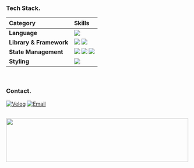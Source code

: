 ### Tech Stack.

| Category | Skills |
| :-------------------- | :------------------------------------------------------------------------------------------------------------------------------------------------------------------------------------------------------------------------------------------------------------------------------------------------------------------------------------------------------------------- |
| **Language** | <img src="https://img.shields.io/badge/TypeScript-3178C6?style=flat&logo=typescript&logoColor=white"/> |
| **Library & Framework** | <img src="https://img.shields.io/badge/React-61DAFB?style=flat&logo=react&logoColor=black"/> <img src="https://img.shields.io/badge/Next.js-000000?style=flat&logo=nextdotjs&logoColor=white"/> |
| **State Management** | <img src="https://img.shields.io/badge/Recoil-3578E5?style=flat&logo=recoil&logoColor=white"/> <img src="https://img.shields.io/badge/Zustand-000000?style=flat&logo=data:image/svg+xml;base64,PHN2ZyBmaWxsPSJ3aGl0ZSIgcm9sZT0iaW1nIiB2aWV3Qm94PSIwIDAgMzAgMzAiIHhtbG5zPSJodHRwOi8vd3d3LnczLm9yZy8yMDAwL3N2ZyI+PHRpdGxlPnppb25fYmVhcnM8L3RpdGxlPjxwYXRoIGQ9Ik0xNSAxQzcuMjgxIDEgMSA3LjI4MSAxIDE1czYuMjgxIDE0IDE0IDE0IDE0LTYuMjgxIDE0LTE0UzIyLjcxOSAxaDE1eiIvPjwvc3ZnPg==&logoColor=white"/> <img src="https://img.shields.io/badge/TanStack%20Query-FF4154?style=flat&logo=data:image/svg+xml;base64,PHN2ZyBmaWxsPSJub25lIiBoZWlnaHQ9IjM1IiB2aWV3Qm94PSIwIDAgMzUgMzUiIHdpZHRoPSIzNSIgeG1sbnM9Imh0dHA6Ly93d3cudzMub3JnLzIwMDAvc3ZnIj48Y2lyY2xlIGN4PSIxNy41IiBjeT0iMTcuNSIgcj0iMTcuNSIgZmlsbD0iI0ZGNDE1NCIvPjxwYXRoIGZpbGw9IiNmZmYiIGQ9Ik0xNiA5aDJsMiA4aC00eiIvPjxwYXRoIGZpbGw9IiNmZmYiIGQ9Ik0xNiAyMWgydi0yaC00eiIvPjwvc3ZnPg==&logoColor=white"/> |
| **Styling** | <img src="https://img.shields.io/badge/Tailwind%20CSS-06B6D4?style=flat&logo=tailwindcss&logoColor=white"/> |

<br/>

### Contact.

[![Velog](https://img.shields.io/badge/Velog-20C997?style=flat&logo=velog&logoColor=white)](https://velog.io/@kaeuhy)
[![Email](https://img.shields.io/badge/kaeuhy_0315@naver.com-03C75A?style=flat&logo=naver&logoColor=white)](mailto:kaeuhy_0315@naver.com)

<br/>

<a href="https://github.com/devxb/gitanimals">
  <img src="https://render.gitanimals.org/lines/kaeuhy?pet-id=1" width="500" height="120"/>
</a>

<br/>
